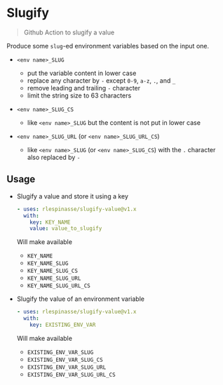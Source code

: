 # Slugify

> Github Action to slugify a value

Produce some `slug`-ed environment variables based on the input one.

- `<env name>_SLUG`

  - put the variable content in lower case
  - replace any character by `-` except `0-9`, `a-z`, `.`, and `_`
  - remove leading and trailing `-` character
  - limit the string size to 63 characters

- `<env name>_SLUG_CS`

  - like `<env name>_SLUG` but the content is not put in lower case

- `<env name>_SLUG_URL` (or `<env name>_SLUG_URL_CS`)

  - like `<env name>_SLUG` (or `<env name>_SLUG_CS`) with the `.` character also replaced by `-`

## Usage

- Slugify a value and store it using a key

  ```yaml
  - uses: rlespinasse/slugify-value@v1.x
    with:
      key: KEY_NAME
      value: value_to_slugify
  ```

  Will make available

  - `KEY_NAME`
  - `KEY_NAME_SLUG`
  - `KEY_NAME_SLUG_CS`
  - `KEY_NAME_SLUG_URL`
  - `KEY_NAME_SLUG_URL_CS`

- Slugify the value of an environment variable

  ```yaml
  - uses: rlespinasse/slugify-value@v1.x
    with:
      key: EXISTING_ENV_VAR
  ```

  Will make available

  - `EXISTING_ENV_VAR_SLUG`
  - `EXISTING_ENV_VAR_SLUG_CS`
  - `EXISTING_ENV_VAR_SLUG_URL`
  - `EXISTING_ENV_VAR_SLUG_URL_CS`
